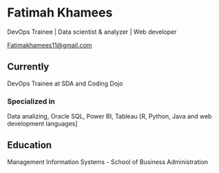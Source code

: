 # Fatimah Khamees
DevOps Trainee | Data scientist & analyzer | Web developer 
<div id="webaddress">
<a href="https://mail.google.com/mail/u/0/?tab=rm#inbox?compose=DmwnWrRvwTckRZhvRBrqMMVkZpmbjLFtTCkGJsqbKVrXxmJtXdVqWRGvDLbDbQLQVbfMCrqTDzqL">Fatimakhamees11@gmail.com</a>

## Currently
DevOps Trainee at SDA and Coding Dojo
  
### Specialized in
Data analizing, Oracle SQL, Power BI, Tableau 
[R, Python, Java and web development languages]

## Education
Management Information Systems - School of Business Administration 
  



<!-- ### Footer

Last updated: June 2022 -->
  

